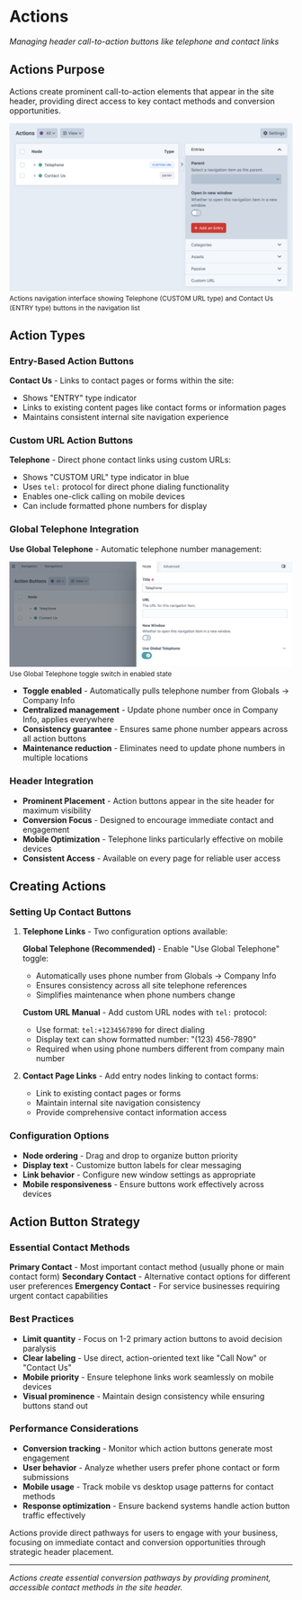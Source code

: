 # Actions

*Managing header call-to-action buttons like telephone and contact links*

## Actions Purpose

Actions create prominent call-to-action elements that appear in the site header, providing direct access to key contact methods and conversion opportunities.

![Actions navigation interface showing Telephone (CUSTOM URL type) and Contact Us (ENTRY type) buttons in the navigation list](./screenshots/screenshot-125.png)
<small>Actions navigation interface showing Telephone (CUSTOM URL type) and Contact Us (ENTRY type) buttons in the navigation list</small>

## Action Types

### Entry-Based Action Buttons
**Contact Us** - Links to contact pages or forms within the site:
- Shows "ENTRY" type indicator
- Links to existing content pages like contact forms or information pages
- Maintains consistent internal site navigation experience

### Custom URL Action Buttons  
**Telephone** - Direct phone contact links using custom URLs:
- Shows "CUSTOM URL" type indicator in blue
- Uses `tel:` protocol for direct phone dialing functionality
- Enables one-click calling on mobile devices
- Can include formatted phone numbers for display

### Global Telephone Integration
**Use Global Telephone** - Automatic telephone number management:

![Use Global Telephone toggle switch in enabled state](./screenshots/126.png)
<small>Use Global Telephone toggle switch in enabled state</small>

- **Toggle enabled** - Automatically pulls telephone number from Globals → Company Info
- **Centralized management** - Update phone number once in Company Info, applies everywhere
- **Consistency guarantee** - Ensures same phone number appears across all action buttons
- **Maintenance reduction** - Eliminates need to update phone numbers in multiple locations

### Header Integration
- **Prominent Placement** - Action buttons appear in the site header for maximum visibility
- **Conversion Focus** - Designed to encourage immediate contact and engagement
- **Mobile Optimization** - Telephone links particularly effective on mobile devices
- **Consistent Access** - Available on every page for reliable user access

## Creating Actions

### Setting Up Contact Buttons
1. **Telephone Links** - Two configuration options available:
   
   **Global Telephone (Recommended)** - Enable "Use Global Telephone" toggle:
   - Automatically uses phone number from Globals → Company Info
   - Ensures consistency across all site telephone references
   - Simplifies maintenance when phone numbers change
   
   **Custom URL Manual** - Add custom URL nodes with `tel:` protocol:
   - Use format: `tel:+1234567890` for direct dialing
   - Display text can show formatted number: "(123) 456-7890"
   - Required when using phone numbers different from company main number

2. **Contact Page Links** - Add entry nodes linking to contact forms:
   - Link to existing contact pages or forms
   - Maintain internal site navigation consistency
   - Provide comprehensive contact information access

### Configuration Options
- **Node ordering** - Drag and drop to organize button priority
- **Display text** - Customize button labels for clear messaging
- **Link behavior** - Configure new window settings as appropriate
- **Mobile responsiveness** - Ensure buttons work effectively across devices

## Action Button Strategy

### Essential Contact Methods
**Primary Contact** - Most important contact method (usually phone or main contact form)
**Secondary Contact** - Alternative contact options for different user preferences
**Emergency Contact** - For service businesses requiring urgent contact capabilities

### Best Practices
- **Limit quantity** - Focus on 1-2 primary action buttons to avoid decision paralysis
- **Clear labeling** - Use direct, action-oriented text like "Call Now" or "Contact Us"
- **Mobile priority** - Ensure telephone links work seamlessly on mobile devices
- **Visual prominence** - Maintain design consistency while ensuring buttons stand out

### Performance Considerations
- **Conversion tracking** - Monitor which action buttons generate most engagement
- **User behavior** - Analyze whether users prefer phone contact or form submissions  
- **Mobile usage** - Track mobile vs desktop usage patterns for contact methods
- **Response optimization** - Ensure backend systems handle action button traffic effectively

Actions provide direct pathways for users to engage with your business, focusing on immediate contact and conversion opportunities through strategic header placement.

---

*Actions create essential conversion pathways by providing prominent, accessible contact methods in the site header.*
